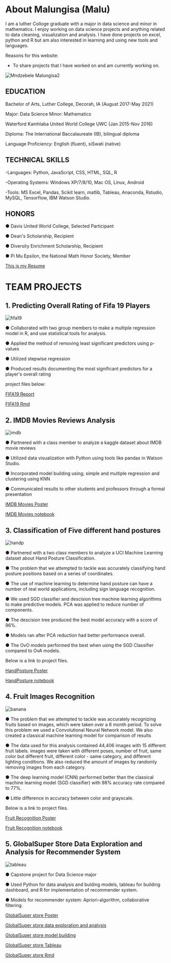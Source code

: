 # About Malungisa (Malu)
I am a luther Colloge graduate with a major in data science and minor in mathematics. I enjoy working on data science projects and anything related to data cleaning, visualization and analysis. I have done projects on excel, python and R but am also interested in learning and using new tools and languages.

Reasons for this website:
- To share projects that I have worked on and am currently working on.

![Mndzebele Malungisa2](https://user-images.githubusercontent.com/73528630/103179329-75733480-4850-11eb-9efb-58472a077bcf.JPG)


## EDUCATION
Bachelor of Arts, Luther College, Decorah, IA (August 2017-May 2021)

   Major: Data Science   Minor: Mathematics

Waterford Kamhlaba United World College UWC (Jan 2015-Nov 2016)

   Diploma: The International Baccalaureate (IB), bilingual diploma

Language Proficiency:  English (fluent), siSwati (native)


## TECHNICAL SKILLS 
-Languages: Python, JavaScript, CSS, HTML, SQL, R

-Operating Systems: Windows XP/7/8/10, Mac OS, Linux, Android

-Tools: MS Excel, Pandas, Scikit learn, matlib, Tableau, Anaconda, Rstudio, MySQL, Tensorflow, IBM Watson Studio.

## HONORS

●	Davis United World College, Selected Participant  

●	Dean's Scholarship, Recipient              

●	Diversity Enrichment Scholarship, Recipient

●	Pi Mu Epsilon, the National Math Honor Society, Member

[This is my Resume](https://github.com/Malungisa/Hello-world/blob/60ea5264c4bf9fd366fc643f40b582c161d2d181/Malungisa%20edited%20Aug-2021%20Resume.pdf)

# TEAM PROJECTS

## 1. Predicting Overall Rating of Fifa 19 Players

![fifa19](https://user-images.githubusercontent.com/73528630/119740288-4a196380-be49-11eb-920c-979beeaf44c6.PNG)

●	Collaborated with two group members to make a multiple regression model in R, and use statistical tools for analysis.

●	Applied the method of removing least significant predictors using p-values

●	Utilized stepwise regression

●	Produced results documenting the most significant predictors for a player's overall rating

project files below:

[FIFA19 Report](https://github.com/Malungisa/Hello-world/blob/cd5e79cecbb6ef45957a204d152f0365357a6b82/Project1.pdf)

[FIFA19 Rmd](https://github.com/Malungisa/Hello-world/blob/e465ad0b133b295ce48542c719cd855b6e39c823/Final.Rmd)

## 2. IMDB Movies Reviews Analysis

![imdb](https://user-images.githubusercontent.com/73528630/119740695-f52a1d00-be49-11eb-8827-b36826f6f0ab.PNG)

●	Partnered with a class member to analyze a kaggle dataset about IMDB movie reviews

●	Utilized data visualization with Python using tools like pandas in Watson Studio.

●	Incorporated model building using; simple and multiple regression and clustering using KNN

●	Communicated results to other students and professors through a formal presentation

[IMDB Movies Poster](https://github.com/Malungisa/Hello-world/blob/9a0fcd1f5fbf43308d2ab494b35a5486c5b71101/IMDB%20Movies%20poster.pdf)

[IMDB Movies notebook](https://dataplatform.cloud.ibm.com/analytics/notebooks/v2/fe3ff70b-57fe-4e15-ae2a-eea361af488f/view?access_token=bfc3afb8859bd8fd75956858c1284051e6f6c0943d124d3ec0928726f039723f)

## 3. Classification of Five different hand postures

![handp](https://user-images.githubusercontent.com/73528630/119741126-b6489700-be4a-11eb-9377-65d0ba744cc3.PNG)

●	Partnered with a two class members to analyze a UCI Machine Learning dataset about Hand Posture Classification. 

●	The problem that we attempted to tackle was accurately classifying hand posture positions based on a series of coordinates. 

●	The use of machine learning to determine hand posture can have a number of real world applications, including sign language recognition.

●	We used SGD classifier and descision tree machine learning algorithms to make predictive models. PCA was applied to reduce number of components.

●	The descision tree produced the best model accuracy with a score of 96%.

●	Models ran after PCA reduction had better performance overall.

●	The OvO models performed the best when using the SGD Classifier compared to OvA models. 

Below is a link to project files.


[HandPosture Poster](https://github.com/Malungisa/Hello-world/blob/8617efadf7434b2fba3d325434d8bf0d5043779a/DS420%20Poster.pdf)

[HandPosture notebook](https://github.com/Malungisa/Hello-world/blob/095eb417d283334efa19de4ebf8dc0d442e0a32d/Midterm.ipynb)

## 4. Fruit Images Recognition 

![banana](https://user-images.githubusercontent.com/73528630/119741422-4ab2f980-be4b-11eb-942e-1c84868f5200.PNG)

●	The problem that we attempted to tackle was accurately recognizing fruits based on images, which were taken over a 6 month period. To solve this problem we used a Convolutional Neural Network model. We also created a classical machine learning model for comparison of results

● The data used for this analysis contained 44,406 images with 15 different fruit labels. images were taken with different poses, number of fruit, same color but different fruit, different color - same category, and different lighting conditions. We also reduced the amount of images by randomly removing images from each category.

● The deep learning model (CNN) performed better than the classical machine learning model (SGD classifier) with 98% accuracy rate compared to 77%.

● Little difference in accuracy between color and grayscale.

Below is a link to project files.

[Fruit Recognition Poster](https://github.com/Malungisa/Hello-world/blob/f9037d8a507d982f4e99132418bd7f43d7614ef3/DS420%20Final%20Poster.pdf)

[Fruit Recognition notebook](https://github.com/Malungisa/Hello-world/blob/f9037d8a507d982f4e99132418bd7f43d7614ef3/fruitRecognitionColor.ipynb)

## 5. GlobalSuper Store Data Exploration and Analysis for Recommender System

![tableau](https://user-images.githubusercontent.com/73528630/119742348-35d76580-be4d-11eb-87cf-3468973731c9.PNG)

●	Capstone project for Data Science major

●	Used Python for data analysis and bulding models, tableau for building dashboard, and R for implementation of recommender system. 

●	Models for recommender system: Apriori-algorithm, collaborative filtering.

[GlobalSuper store Poster](https://github.com/Malungisa/Hello-world/blob/f51a9cfa734a3aa54a4478a8e6de736a10f78d5a/Poster.pptx.pdf)

[GlobalSuper store data exploration and analysis](https://drive.google.com/file/d/1MXrYiIVUPoSbtH3ZV98L1FJkW4GfBrsm/view?usp=sharing)

[GlobalSuper store model building](https://github.com/Malungisa/Hello-world/blob/4251c0cb94d853a387741a9aff28597d5da4a279/Model%20Building.ipynb)

[GlobalSuper store Tableau](https://github.com/Malungisa/Hello-world/blob/cb55066ca114ccaf9ce4fea46fb14f935bdf4e77/Tableau-Dashboard%20workbook.twb)

[GlobalSuper store Rmd](https://github.com/Malungisa/Hello-world/blob/17346c6fe09af304687a286084d2f6de28c59f65/R_Shinny.Rmd)


